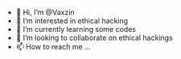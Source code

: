- 👋 Hi, I’m @Vaxzin
- 👀 I’m interested in ethical hacking
- 🌱 I’m currently learning some codes
- 💞️ I’m looking to collaborate on ethical hackings
- 📫 How to reach me ...

<!---
Vaxzin/Vaxzin is a ✨ special ✨ repository because its `README.md` (this file) appears on your GitHub profile.
You can click the Preview link to take a look at your changes.
--->
